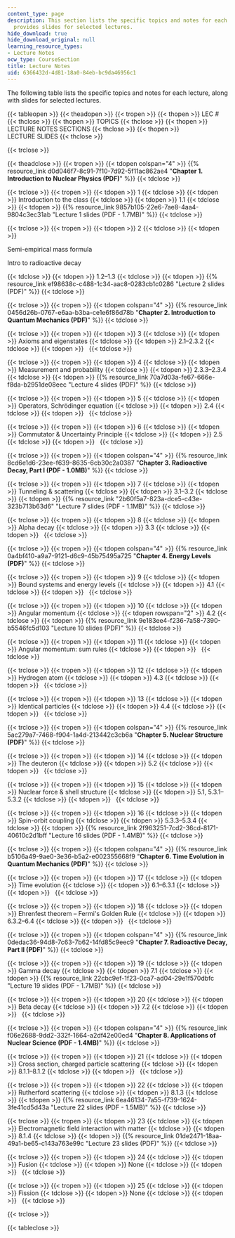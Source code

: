 ```yaml
---
content_type: page
description: This section lists the specific topics and notes for each lecture, and
  provides slides for selected lectures.
hide_download: true
hide_download_original: null
learning_resource_types:
- Lecture Notes
ocw_type: CourseSection
title: Lecture Notes
uid: 6366432d-4d81-18a0-84eb-bc9da46956c1
---
```


The following table lists the specific topics and notes for each lecture, along with slides for selected lectures.

{{< tableopen >}}
{{< theadopen >}}
{{< tropen >}}
{{< thopen >}}
LEC #
{{< thclose >}}
{{< thopen >}}
TOPICS
{{< thclose >}}
{{< thopen >}}
LECTURE NOTES SECTIONS
{{< thclose >}}
{{< thopen >}}
LECTURE SLIDES
{{< thclose >}}

{{< trclose >}}

{{< theadclose >}}
{{< tropen >}}
{{< tdopen colspan="4" >}}
{{% resource_link d0d046f7-8c91-7f10-7d92-5f11ac862ae4 "**Chapter 1. Introduction to Nuclear Physics (PDF)**" %}}
{{< tdclose >}}

{{< trclose >}}
{{< tropen >}}
{{< tdopen >}}
1
{{< tdclose >}}
{{< tdopen >}}
Introduction to the class
{{< tdclose >}}
{{< tdopen >}}
1.1
{{< tdclose >}}
{{< tdopen >}}
{{% resource_link 9857b105-22e6-7ae8-4aa4-9804c3ec31ab "Lecture 1 slides (PDF - 1.7MB)" %}}
{{< tdclose >}}

{{< trclose >}}
{{< tropen >}}
{{< tdopen >}}
2
{{< tdclose >}}
{{< tdopen >}}


Semi-empirical mass formula

Intro to radioactive decay


{{< tdclose >}}
{{< tdopen >}}
1.2–1.3
{{< tdclose >}}
{{< tdopen >}}
{{% resource_link ef98638c-c488-1c34-aac8-0283cb1c0286 "Lecture 2 slides (PDF)" %}}
{{< tdclose >}}

{{< trclose >}}
{{< tropen >}}
{{< tdopen colspan="4" >}}
{{% resource_link 0456d26b-0767-e6aa-b3ba-ce1e6f86d78b "**Chapter 2. Introduction to Quantum Mechanics (PDF)**" %}}
{{< tdclose >}}

{{< trclose >}}
{{< tropen >}}
{{< tdopen >}}
3
{{< tdclose >}}
{{< tdopen >}}
Axioms and eigenstates
{{< tdclose >}}
{{< tdopen >}}
2.1–2.3.2
{{< tdclose >}}
{{< tdopen >}}
 
{{< tdclose >}}

{{< trclose >}}
{{< tropen >}}
{{< tdopen >}}
4
{{< tdclose >}}
{{< tdopen >}}
Measurement and probability
{{< tdclose >}}
{{< tdopen >}}
2.3.3–2.3.4
{{< tdclose >}}
{{< tdopen >}}
{{% resource_link 70a7d03a-fe67-666e-f8da-b2951de08eec "Lecture 4 slides (PDF)" %}}
{{< tdclose >}}

{{< trclose >}}
{{< tropen >}}
{{< tdopen >}}
5
{{< tdclose >}}
{{< tdopen >}}
Operators, Schrödinger equation
{{< tdclose >}}
{{< tdopen >}}
2.4
{{< tdclose >}}
{{< tdopen >}}
 
{{< tdclose >}}

{{< trclose >}}
{{< tropen >}}
{{< tdopen >}}
6
{{< tdclose >}}
{{< tdopen >}}
Commutator & Uncertainty Principle
{{< tdclose >}}
{{< tdopen >}}
2.5
{{< tdclose >}}
{{< tdopen >}}
 
{{< tdclose >}}

{{< trclose >}}
{{< tropen >}}
{{< tdopen colspan="4" >}}
{{% resource_link 8cd6e1d6-23ee-f639-8635-6cb30c2a0387 "**Chapter 3. Radioactive Decay, Part I (PDF - 1.0MB)**" %}}
{{< tdclose >}}

{{< trclose >}}
{{< tropen >}}
{{< tdopen >}}
7
{{< tdclose >}}
{{< tdopen >}}
Tunneling & scattering
{{< tdclose >}}
{{< tdopen >}}
3.1–3.2
{{< tdclose >}}
{{< tdopen >}}
{{% resource_link "2b60f5a7-823a-dce5-c43e-323b713b63d6" "Lecture 7 slides (PDF - 1.1MB)" %}}
{{< tdclose >}}

{{< trclose >}}
{{< tropen >}}
{{< tdopen >}}
8
{{< tdclose >}}
{{< tdopen >}}
Alpha decay
{{< tdclose >}}
{{< tdopen >}}
3.3
{{< tdclose >}}
{{< tdopen >}}
 
{{< tdclose >}}

{{< trclose >}}
{{< tropen >}}
{{< tdopen colspan="4" >}}
{{% resource_link 0a4bf410-a9a7-9121-d6c9-45b75495a725 "**Chapter 4. Energy Levels (PDF)**" %}}
{{< tdclose >}}

{{< trclose >}}
{{< tropen >}}
{{< tdopen >}}
9
{{< tdclose >}}
{{< tdopen >}}
Bound systems and energy levels
{{< tdclose >}}
{{< tdopen >}}
4.1
{{< tdclose >}}
{{< tdopen >}}
 
{{< tdclose >}}

{{< trclose >}}
{{< tropen >}}
{{< tdopen >}}
10
{{< tdclose >}}
{{< tdopen >}}
Angular momentum
{{< tdclose >}}
{{< tdopen rowspan="2" >}}
4.2
{{< tdclose >}}
{{< tdopen >}}
{{% resource_link 9e183ee4-f236-7a58-7390-b5546fc5d103 "Lecture 10 slides (PDF)" %}}
{{< tdclose >}}

{{< trclose >}}
{{< tropen >}}
{{< tdopen >}}
11
{{< tdclose >}}
{{< tdopen >}}
Angular momentum: sum rules
{{< tdclose >}}
{{< tdopen >}}
 
{{< tdclose >}}

{{< trclose >}}
{{< tropen >}}
{{< tdopen >}}
12
{{< tdclose >}}
{{< tdopen >}}
Hydrogen atom
{{< tdclose >}}
{{< tdopen >}}
4.3
{{< tdclose >}}
{{< tdopen >}}
 
{{< tdclose >}}

{{< trclose >}}
{{< tropen >}}
{{< tdopen >}}
13
{{< tdclose >}}
{{< tdopen >}}
Identical particles
{{< tdclose >}}
{{< tdopen >}}
4.4
{{< tdclose >}}
{{< tdopen >}}
 
{{< tdclose >}}

{{< trclose >}}
{{< tropen >}}
{{< tdopen colspan="4" >}}
{{% resource_link 5ac279a7-7468-f904-1a4d-213442c3cb6a "**Chapter 5. Nuclear Structure (PDF)**" %}}
{{< tdclose >}}

{{< trclose >}}
{{< tropen >}}
{{< tdopen >}}
14
{{< tdclose >}}
{{< tdopen >}}
The deuteron
{{< tdclose >}}
{{< tdopen >}}
5.2
{{< tdclose >}}
{{< tdopen >}}
 
{{< tdclose >}}

{{< trclose >}}
{{< tropen >}}
{{< tdopen >}}
15
{{< tdclose >}}
{{< tdopen >}}
Nuclear force & shell structure
{{< tdclose >}}
{{< tdopen >}}
5.1, 5.3.1–5.3.2
{{< tdclose >}}
{{< tdopen >}}
 
{{< tdclose >}}

{{< trclose >}}
{{< tropen >}}
{{< tdopen >}}
16
{{< tdclose >}}
{{< tdopen >}}
Spin-orbit coupling
{{< tdclose >}}
{{< tdopen >}}
5.3.3–5.3.4
{{< tdclose >}}
{{< tdopen >}}
{{% resource_link 2f963251-7cd2-36cd-8171-40610c2d1bff "Lecture 16 slides (PDF - 1.4MB)" %}}
{{< tdclose >}}

{{< trclose >}}
{{< tropen >}}
{{< tdopen colspan="4" >}}
{{% resource_link b5106a49-9ae0-3e36-b5a2-e002355668f9 "**Chapter 6. Time Evolution in Quantum Mechanics (PDF)**" %}}
{{< tdclose >}}

{{< trclose >}}
{{< tropen >}}
{{< tdopen >}}
17
{{< tdclose >}}
{{< tdopen >}}
Time evolution
{{< tdclose >}}
{{< tdopen >}}
6.1–6.3.1
{{< tdclose >}}
{{< tdopen >}}
 
{{< tdclose >}}

{{< trclose >}}
{{< tropen >}}
{{< tdopen >}}
18
{{< tdclose >}}
{{< tdopen >}}
Ehrenfest theorem – Fermi's Golden Rule
{{< tdclose >}}
{{< tdopen >}}
6.3.2–6.4
{{< tdclose >}}
{{< tdopen >}}
 
{{< tdclose >}}

{{< trclose >}}
{{< tropen >}}
{{< tdopen colspan="4" >}}
{{% resource_link 0dedac36-94d8-7c63-7b62-14fd85c9eec9 "**Chapter 7. Radioactive Decay, Part II (PDF)**" %}}
{{< tdclose >}}

{{< trclose >}}
{{< tropen >}}
{{< tdopen >}}
19
{{< tdclose >}}
{{< tdopen >}}
Gamma decay
{{< tdclose >}}
{{< tdopen >}}
7.1
{{< tdclose >}}
{{< tdopen >}}
{{% resource_link 22cbc9ef-1f23-0ca7-ad04-29e1f570dbfc "Lecture 19 slides (PDF - 1.7MB)" %}}
{{< tdclose >}}

{{< trclose >}}
{{< tropen >}}
{{< tdopen >}}
20
{{< tdclose >}}
{{< tdopen >}}
Beta decay
{{< tdclose >}}
{{< tdopen >}}
7.2
{{< tdclose >}}
{{< tdopen >}}
 
{{< tdclose >}}

{{< trclose >}}
{{< tropen >}}
{{< tdopen colspan="4" >}}
{{% resource_link f06e2688-9dd2-332f-1664-a2df42e00ed4 "**Chapter 8. Applications of Nuclear Science (PDF - 1.4MB)**" %}}
{{< tdclose >}}

{{< trclose >}}
{{< tropen >}}
{{< tdopen >}}
21
{{< tdclose >}}
{{< tdopen >}}
Cross section, charged particle scattering
{{< tdclose >}}
{{< tdopen >}}
8.1.1–8.1.2
{{< tdclose >}}
{{< tdopen >}}
 
{{< tdclose >}}

{{< trclose >}}
{{< tropen >}}
{{< tdopen >}}
22
{{< tdclose >}}
{{< tdopen >}}
Rutherford scattering
{{< tdclose >}}
{{< tdopen >}}
8.1.3
{{< tdclose >}}
{{< tdopen >}}
{{% resource_link 6ea46134-7a55-f739-1624-3fe41cd5d43a "Lecture 22 slides (PDF - 1.5MB)" %}}
{{< tdclose >}}

{{< trclose >}}
{{< tropen >}}
{{< tdopen >}}
23
{{< tdclose >}}
{{< tdopen >}}
Electromagnetic field interaction with matter
{{< tdclose >}}
{{< tdopen >}}
8.1.4
{{< tdclose >}}
{{< tdopen >}}
{{% resource_link 01de2471-18aa-49a1-be65-c143a763e99c "Lecture 23 slides (PDF)" %}}
{{< tdclose >}}

{{< trclose >}}
{{< tropen >}}
{{< tdopen >}}
24
{{< tdclose >}}
{{< tdopen >}}
Fusion
{{< tdclose >}}
{{< tdopen >}}
None
{{< tdclose >}}
{{< tdopen >}}
 
{{< tdclose >}}

{{< trclose >}}
{{< tropen >}}
{{< tdopen >}}
25
{{< tdclose >}}
{{< tdopen >}}
Fission
{{< tdclose >}}
{{< tdopen >}}
None
{{< tdclose >}}
{{< tdopen >}}
 
{{< tdclose >}}

{{< trclose >}}

{{< tableclose >}}